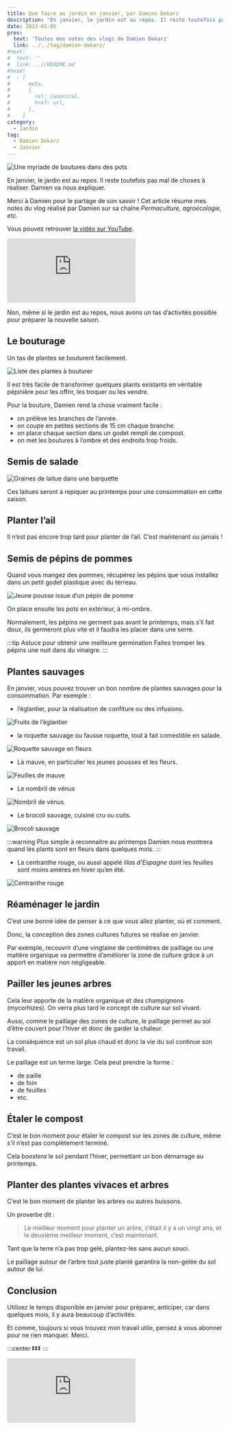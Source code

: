 ```yaml
---
title: Que faire au jardin en janvier, par Damien Dekarz
description: "En janvier, le jardin est au repos. Il reste toutefois pas mal de choses à faire. Damien va nous expliquer ce qu'il réalise."
date: 2023-01-05
prev:
  text: 'Toutes mes notes des vlogs de Damien Dekarz'
  link: ../../tag/damien-dekarz/
#next:
#  text: ''
#  link: ..//README.md
#head:
#  - [
#      meta,
#      {
#        rel: canonical,
#        href: url,
#      },
#    ]
category:
  - Jardin
tag:
  - Damien Dekarz
  - Janvier
---
```


![Une myriade de boutures dans des pots](/images/2023-01-05-une-myriade-de-boutures.jpg 'Crédits: image extraite du vlog de Damien Dekarz')

En janvier, le jardin est au repos. Il reste toutefois pas mal de choses à réaliser. Damien va nous expliquer.

Merci à Damien pour le partage de son savoir !
Cet article résume mes notes du vlog réalisé par Damien sur sa chaîne _Permaculture, agroécologie, etc_.

<!-- more -->

Vous pouvez retrouver [la vidéo sur YouTube](https://www.youtube.com/watch?v=0e9uraspI1E).

<!-- markdownlint-disable MD033 -->
<p class="newsletter-wrapper"><iframe class="newsletter-embed" src="https://iamjeremie.substack.com/embed" frameborder="0" scrolling="no"></iframe></p>

Non, même si le jardin est au repos, nous avons un tas d’activités possible pour préparer la nouvelle saison.

## Le bouturage

Un tas de plantes se bouturent facilement.

![Liste des plantes à bouturer](./images/liste-des-plantes-a-bouturer.jpg 'Crédits : image extraite du vlog de Damien')

Il est très facile de transformer quelques plants existants en véritable pépinière pour les offrir, les troquer ou les vendre.

Pour la bouture, Damien rend la chose vraiment facile :

- on prélève les branches de l’année.
- on coupe en petites sections de 15 cm chaque branche.
- on place chaque section dans un godet rempli de compost.
- on met les boutures à l’ombre et des endroits trop froids.

## Semis de salade

![Graines de laitue dans une barquette](./images/graines-de-laitue-dans-une-barquette.jpg 'Crédits : image extraite du vlog de Damien')

Ces laitues seront à repiquer au printemps pour une consommation en cette saison.

## Planter l’ail

Il n’est pas encore trop tard pour planter de l’ail. C’est maintenant ou jamais !

## Semis de pépins de pommes

Quand vous mangez des pommes, récupérez les pépins que vous installez dans un petit godet plastique avec du terreau.

![Jeune pousse issue d’un pépin de pomme](./images/jeune-pousse-issue-dun-pepin-de-pomme.jpg 'Crédits : image extraite du vlog de Damien')

On place ensuite les pots en extérieur, à mi-ombre.

Normalement, les pépins ne germent pas avant le printemps, mais s’il fait doux, ils germeront plus vite et il faudra les placer dans une serre.

:::tip Astuce pour obtenir une meilleure germination
Faites tromper les pépins une nuit dans du vinaigre.
:::

## Plantes sauvages

En janvier, vous pouvez trouver un bon nombre de plantes sauvages pour la consommation. Par exemple :

- l’églantier, pour la réalisation de confiture ou des infusions.

![Fruits de l’églantier](./images/fruits-d-eglantier.jpg 'Crédits : image extraite du vlog de Damien')

- la roquette sauvage ou fausse roquette, tout à fait comestible en salade.

![Roquette sauvage en fleurs](./images/roquette-sauvaege-en-fleurs.jpg 'Crédits : image extraite du vlog de Damien')

- La mauve, en particulier les jeunes pousses et les fleurs.

![Feuilles de mauve](./images/feuilles-de-mauve.jpg 'Crédits : image extraite du vlog de Damien')

- Le nombril de vénus

![Nombril de vénus](./images/nombril-de-venus.jpg 'Crédits : image extraite du vlog de Damien')

- Le brocoli sauvage, cuisiné cru ou cuits.

![Brocoli sauvage](./images/brocoli-sauvage.jpg 'Crédits : image extraite du vlog de Damien')

:::warning Plus simple à reconnaitre au printemps
Damien nous montrera quand les plants sont en fleurs dans quelques mois.
:::

- La centranthe rouge, ou aussi appelé _lilas d’Espagne_ dont les feuilles sont moins amères en hiver qu’en été.

![Centranthe rouge](./images/centranthe-rouge.jpg 'Crédits : image extraite du vlog de Damien')

## Réaménager le jardin

C’est une bonne idée de penser à ce que vous allez planter, où et comment.

Donc, la conception des zones cultures futures se réalise en janvier.

Par exemple, recouvrir d’une vingtaine de centimètres de paillage ou une matière organique va permettre d’améliorer la zone de culture grâce à un apport en matière non négligeable.

## Pailler les jeunes arbres

Cela leur apporte de la matière organique et des champignons (mycorhizes). On verra plus tard le concept de culture sur sol vivant.

Aussi, comme le paillage des zones de culture, le paillage permet au sol d’être couvert pour l’hiver et donc de garder la chaleur.

La conséquence est un sol plus chaud et donc la vie du sol continue son travail.

Le paillage est un terme large. Cela peut prendre la forme :

- de paille
- de foin
- de feuilles
- etc.

## Étaler le compost

C’est le bon moment pour étaler le compost sur les zones de culture, même s’il n’est pas complètement terminé.

Cela _boostera_ le sol pendant l’hiver, permettant un bon démarrage au printemps.

## Planter des plantes vivaces et arbres

C’est le bon moment de planter les arbres ou autres buissons.

Un proverbe dit :

> Le meilleur moment pour planter un arbre, c’était il y a un vingt ans, et le deuxième meilleur moment, c’est maintenant.

Tant que la terre n’a pas trop gelé, plantez-les sans aucun souci.

Le paillage autour de l’arbre tout juste planté garantira la non-gelée du sol autour de lui.

## Conclusion

Utilisez le temps disponible en janvier pour préparer, anticiper, car dans quelques mois, il y aura beaucoup d’activités.

Et comme, toujours si vous trouvez mon travail utile, pensez à vous abonner pour ne rien manquer. Merci.

:::center
⏬⏬⏬
:::

<!-- markdownlint-disable MD033 -->
<p class="newsletter-wrapper"><iframe class="newsletter-embed" src="https://iamjeremie.substack.com/embed" frameborder="0" scrolling="no"></iframe></p>
